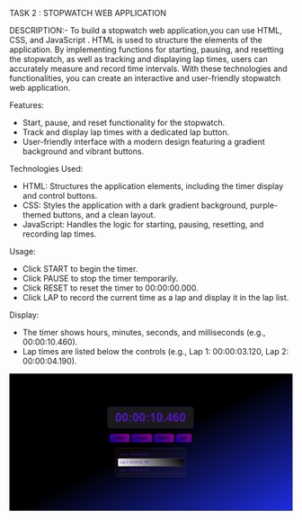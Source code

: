 TASK 2 : STOPWATCH WEB APPLICATION

DESCRIPTION:- To build a stopwatch web application,you can use HTML, CSS, and JavaScript . HTML is used to structure the elements of the application. By implementing functions for starting, pausing, and resetting the stopwatch, as well as tracking and displaying lap times, users can accurately measure and record time intervals. With these technologies and functionalities, you can create an interactive and user-friendly stopwatch web application.

Features:
- Start, pause, and reset functionality for the stopwatch.
- Track and display lap times with a dedicated lap button.
- User-friendly interface with a modern design featuring a gradient background and vibrant buttons.


Technologies Used:
- HTML: Structures the application elements, including the timer display and control buttons.
- CSS: Styles the application with a dark gradient background, purple-themed buttons, and a clean layout.
- JavaScript: Handles the logic for starting, pausing, resetting, and recording lap times.

Usage:
- Click START to begin the timer.
- Click PAUSE to stop the timer temporarily.
- Click RESET to reset the timer to 00:00:00.000.
- Click LAP to record the current time as a lap and display it in the lap list.

Display:
- The timer shows hours, minutes, seconds, and milliseconds (e.g., 00:00:10.460).
- Lap times are listed below the controls (e.g., Lap 1: 00:00:03.120, Lap 2: 00:00:04.190).

![image alt](https://github.com/Bidyut398/PRODIGY_WD_02/blob/800e3ed9575d976f72766d95f0e121306adbaec9/Screenshot%202025-07-21%20220810.png)


